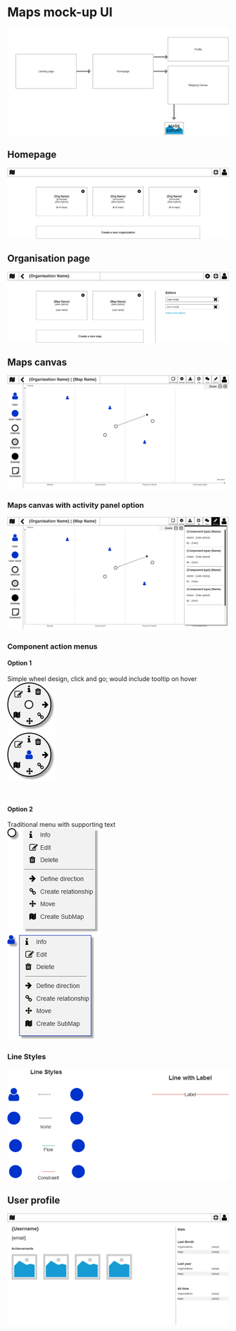 # Maps mock-up UI

![images](images/sitemap.png)

## Homepage
![images](images/home.png)

## Organisation page
![images](images/organisation.png)

## Maps canvas
![images](images/mapsMainpage.png)

### Maps canvas with activity panel option
![images](images/mapsMainpageWithActivityPanel.png)

### Component action menus

#### Option 1
Simple wheel design, click and go; would include tooltip on hover<br>
![image](images/actionComponent.png)<br>
![image](images/actionUser.png)<br>

<br>

#### Option 2
Traditional menu with supporting text<br>
![image](images/actionComponent2.png)<br>
![image](images/actionUser2.png)<br>

### Line Styles

![image](images/relationshipStyles.png)


## User profile 

![images](images/profile.png)
